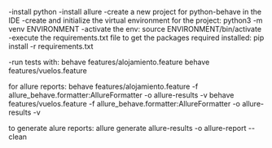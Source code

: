 -install python
-install allure
-create a new project for python-behave in the IDE
-create and initialize the virtual environment for the project:
  python3 -m venv ENVIRONMENT
-activate the env:
  source ENVIRONMENT/bin/activate
-execute the requirements.txt file to get the packages required installed:
  pip install -r requirements.txt

-run tests with:
  behave features/alojamiento.feature
  behave features/vuelos.feature

  for allure reports:
  behave features/alojamiento.feature -f allure_behave.formatter:AllureFormatter -o allure-results -v
  behave features/vuelos.feature -f allure_behave.formatter:AllureFormatter -o allure-results -v

  to generate alure reports:
  allure generate allure-results -o allure-report --clean  